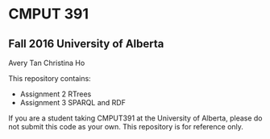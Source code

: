 # CMPUT 391
## Fall 2016 University of Alberta

Avery Tan
Christina Ho

This repository contains:
* Assignment 2 RTrees
* Assignment 3 SPARQL and RDF

If you are a student taking CMPUT391 at the University of Alberta, please do not submit this code as your own. 
This repository is for reference only.
